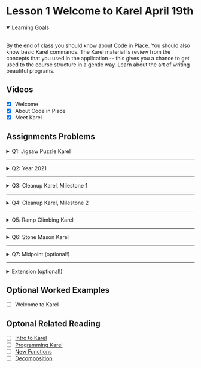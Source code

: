 # Lesson 1 Welcome to Karel April 19th

<details open>
<summary>Learning Goals</summary>
<br />

By the end of class you should know about Code in Place. You should also know basic Karel commands. The Karel material is review from the concepts that you used in the application -- this gives you a chance to get used to the course structure in a gentle way. Learn about the art of writing beautiful programs.
</details>

 ## Videos

- [x] Welcome
- [x] About Code in Place
- [x] Meet Karel

## Assignments Problems

<details>
<summary>Q1: Jigsaw Puzzle Karel</summary>
<details open>
<summary>Description</summary>
During quarantine, Karel has picked up a new hobby: doing puzzles! Karel is almost done with the square puzzle represented by the 4x4 grid of beepers shown below:

<br />
<img img width="600px" src="https://static.us.edusercontent.com/files/NBulki5rUJribfbNf9ScnoFp" />
<br />

The beeper in the bottom most row represents the last piece of the puzzle! Write a program which will get Karel to pick up the last piece, put it in place, and move Karel back to the bottom left corner of the world facing East so she can admire the completed puzzle. Here's what your end result should look like:

<br />
<img img width="600px" src="https://static.us.edusercontent.com/files/KjPIYmUMTfMPW0G2BO6k6jbb" />
<br />

To reiterate, you should write the sequence of commands so that Karel will:

- Move to and pick up the last puzzle piece (the beeper in row 1, column 3)

- Put the puzzle piece in place (row 3, column 4)

- Return Karel to her initial position

Although the program does not have many lines of code, it is still worth getting some practice with decomposition. In your solution, include a function for each of the three steps shown in the outline above.
</details>
<details>
<summary>Code</summary>

`PuzzleKarel.py`
```python
from karel.stanfordkarel import *

"""
File: PuzzleKarel.py
--------------------
Karel should finish the puzzle by picking up the last beeper (puzzle piece) and placing it in the right spot.
Karel should end in the same position Karel starts in -- the bottom left corner of the world.
"""

def main():
    """
    You should write your code to make Karel do its task in
    this function. Make sure to delete the 'pass' line before
    starting to write your own code. You should also delete this
    comment and replace it with a better, more descriptive one.
    """
    pick_up_the_gorgeous_beeper()
    put_the_puzzle_piece_in_place()
    return_karel_to_her_initial_position()

def pick_up_the_gorgeous_beeper():
    double_move()
    pick_beeper()

def put_the_puzzle_piece_in_place():
    move()
    turn_left()
    double_move()
    put_beeper()

def return_karel_to_her_initial_position():
    turn_around()
    double_move()
    turn_right()
    move()
    move()
    move()
    turn_around()

def turn_around():
    turn_left()
    turn_left()

def double_move():
    move()
    move()

def turn_right():
    turn_left()
    turn_left()
    turn_left()

if __name__ == '__main__':
    run_karel_program('Puzzle.w')
```

`Puzzle.w`
```yaml
Dimension: (7, 7)
Wall: (3, 2); north
Wall: (6, 4); east
Wall: (5, 3); south
Wall: (2, 6); east
Wall: (6, 5); east
Wall: (6, 6); east
Wall: (6, 7); south
Wall: (3, 3); west
Wall: (2, 4); east
Wall: (6, 3); south
Wall: (2, 5); east
Wall: (5, 7); south
Wall: (6, 3); east
Wall: (4, 6); north
Wall: (3, 6); north
Beeper: (4, 3); 0
Beeper: (5, 3); 1
Beeper: (6, 3); 1
Beeper: (6, 4); 1
Beeper: (5, 4); 1
Beeper: (5, 5); 1
Beeper: (6, 5); 1
Beeper: (6, 6); 1
Beeper: (5, 6); 1
Beeper: (4, 6); 1
Beeper: (3, 6); 1
Beeper: (3, 5); 1
Beeper: (4, 5); 1
Beeper: (4, 4); 1
Beeper: (3, 4); 1
Beeper: (3, 1); 1
Beeper: (3, 3); 1
Beeper: (3, 2); 0
Beeper: (2, 2); 0
Beeper: (2, 3); 0
Beeper: (2, 4); 0
Beeper: (2, 5); 0
Beeper: (2, 6); 0
Karel: (1, 1); east
BeeperBag: 0
```
</details>
</details>

<hr />
<details>
<summary>Q2: Year 2021</summary>
<details open>
<summary>Description</summary>
Congratulations on beginning your coding journey! Karel welcomes you to Code in Place 2021. Your next task is to help Karel celebrate the occasion by placing 20 beepers, moving Karel one step, placing 21 beepers, and moving Karel one more step. The world should ultimately look like this:

<br />
<img width="600px" src="https://static.us.edusercontent.com/files/1I5dc3wVCM4UfOyajbk9cexw" />
<br />

Happy coding!
</details>
<details>
<summary>Code</summary>

`2021.py`
```python
from karel.stanfordkarel import *

"""
File: 2021.py
--------------------
When you finish writing this file, Karel should be able to place 20 beepers,
then 21 beepers, and end facing East to the right of the 21 beepers.
"""

def main():
    """
    You should write your code to make Karel do its task in
    this function. Make sure to delete the 'pass' line before
    starting to write your own code. You should also delete this
    comment and replace it with a better, more descriptive one.
    """

    for i in range(20):
        put_beeper()

    move()

    for i in range(21):
        put_beeper()

    move()

if __name__ == '__main__':
    run_karel_program('3x3.w')
```

`3x3.w`
```yaml
Dimension: (3, 3)
Karel: (1, 1); east
BeeperBag: INFINITY
```
</details>
</details>

<hr />

<details>
<summary>Q3: Cleanup Karel, Milestone 1</summary>

<details open>
<summary>Description</summary>
Your next task is to execute a "safe pickup" -- Karel can pick up beepers, but not if none are present! Write a program which will check if a beeper is present at the position Karel is currently on and pick up a beeper if one is present (if there are no beepers present, Karel shouldn't do anything).

Two worlds are provided for your to test your code on -- on the world where Karel starts on a beeper, your code should get Karel to pick the beeper up. On the world where Karel stREADMEarts on a blank spot, your code shouldn't do anything.

We've provided you two 1x1 worlds (one with a beeper, one without) on which to test your code. You can toggle from the beeper-present world to the no-beeper world by changing the very last line in the file from run_karel_program('SafePickup1.w') to run_karel_program('SafePickup2.w') (and vice versa).
</details>
<details>
<summary>Code</summary>

`SafePickup1.py`
```python
from karel.stanfordkarel import *

"""
File: SafePickup.py
--------------------
When you finish writing this file, Karel should be able to
pick up a beeper from the current position if one is present
(but do nothing if no beepers are present).
"""

def main():
    """
    You should write your code to make Karel do its task in
    this function. Make sure to delete the 'pass' line before
    starting to write your own code. You should also delete this
    comment and replace it with a better, more descriptive one.
    """
    while beepers_present():
        pick_beeper()

if __name__ == '__main__':
    run_karel_program('SafePickup1.w')
```

`SafePickup1.w`
```yaml
Dimension: (1, 1)
BeeperBag: INFINITY
Beeper: (1,1); 1
Karel: (1, 1); East
Speed: 0.75
```

`SafePickup2.w`
```yaml
Dimension: (1, 1)
BeeperBag: INFINITY
Karel: (1, 1); East
Speed: 0.75
```
</details>
</details>

<hr />
<details>
<summary>Q4: Cleanup Karel, Milestone 2</summary>
<details open>
<summary>Description</summary>
Karel has a bit of spring cleaning to do! Karel's world will have beepers in some positions in the bottom row; write a program to have Karel walk across the bottom row and, at each position, pick up a beeper only if one is present. Notice that you've already written the code to check if a beeper is present and only pick up a beeper if one is there from the previous milestone -- you should use your code from the previous milestone as a helper function to help with the decomposition of this problem!

Additionally, note that Karel's starting position will never contain a beeper, so there's no need to check it.

For example, if this is the initial starting world, with some beepers in the first row:

<br />
<img width="600px" src="https://static.us.edusercontent.com/files/wrFTLPTbItmNInxXGsu6vf6Z" />
<br />

This should be the end result, with a clear bottom row:

<br />
<img width="600px" src="https://static.us.edusercontent.com/files/pR9y61NWe7bH7kJ5QaaIlOhn" />
<br />

We've provided you two worlds on which to test your code. You can toggle between them by changing the very last line in the file from run_karel_program('Cleanup1.w') to run_karel_program('Cleanup2.w') (and vice versa) -- you will likely need to press Run (it's fine if you do so without any code written) for the world change to take effect.
</details>
<details>
<summary>Code</summary>

``
```python
from karel.stanfordkarel import *

"""
File: CleanupKarel.py
--------------------
When you finish writing this file, CleanupKarel should be able to
pick up all beepers from the first row of any sized world and
end in the bottom right corner facing East.
"""

def main():
    """
    You should write your code to make Karel do its task in
    this function. Make sure to delete the 'pass' line before
    starting to write your own code. You should also delete this
    comment and replace it with a better, more descriptive one.
    """
    while no_beepers_present():
        move()
        if beepers_present():
            while beepers_present():
                pick_beeper()

if __name__ == '__main__':
    run_karel_program('Cleanup1.w')
```

`Cleanup1.w`
```yaml
Dimension: (5, 5)
Beeper: (2, 1); 1
Beeper: (4, 1); 1
Beeper: (5, 1); 1
Karel: (1, 1); east
BeeperBag: 0
```

`Cleanup2.w`
```yaml
Dimension: (7, 4)
Beeper: (2, 1); 1
Beeper: (5, 1); 1
Beeper: (3, 1); 1
Beeper: (7, 1); 1
Karel: (1, 1); east
BeeperBag: 0
```
</details>
</details>

<hr />
<details>
<summary>Q5: Ramp Climbing Karel</summary>
<details open>
<summary>Description</summary>
Write a program that has Karel draw a diagonal line across the world, with a slope of ½, like so:

<br />
<img width="600px" src="https://static.us.edusercontent.com/files/19era4m85IbSZmbhWQPzhwVP" />
<br />

The key to drawing a diagonal line with slope ½ is to move two steps forward and one step up between each beeper. In this problem you can and should assume that the world is an odd number of columns across. Solving the problem for even columns as well is much harder and would count as an "extension".

You should assume

- Karel always begins at the bottom left corner of and empty world facing East.
- You may assume that the world is an odd number of columns across
- Karel's bag has infinite beepers.
- It does not matter which direction Karel ends up facing.
- The world is always square (the world's height is the same as its width)

We've provided you three worlds on which to test your code. You can toggle between them by changing the very last line in the file from run_karel_program('RampKarel1.w') to run_karel_program('RampKarel2.w') or run_karel_program('RampKarel3.w') -- you will likely need to press Run (it's fine if you do so without any code written) for the world change to take effect. RampKarel1 is a 7x7 world, RampKarel2 is a 3x3 world, and RampKarel3 is a 25x25 world.
</details>
<details>
<summary>Code</summary>

`RampClimbingKarel.py`
```python
from karel.stanfordkarel import *

"""
File: RampClimbingKarel.py
--------------------
When you finish writing this file, RampClimbingKarel should be
able to draw a line with slope 1/2 in any odd sized world
"""

def main():
    """
    You should write your code to make Karel do its task in
    this function. Make sure to delete the 'pass' line before
    starting to write your own code. You should also delete this
    comment and replace it with a better, more descriptive one.
    """
    while front_is_clear():
        pump_up_the_volume()

def pump_up_the_volume():
    put_beeper()
    double_move()
    turn_left()
    move()
    turn_right()

def turn_right():
    turn_left()
    turn_left()
    turn_left()

def double_move():
    move()
    move()


if __name__ == '__main__':
    run_karel_program('RampKarel1.w')
```

`RampKarel1.w`
```yaml
Dimension: (7, 7)
BeeperBag: INFINITY
```

`RampKarel2.w`
```yaml
Dimension: (3, 3)
BeeperBag: INFINITY
```

`RampKarel3.w`
```yaml
Dimension: (25, 25)
BeeperBag: INFINITY
```
</details>
</details>

<hr />
<details>
<summary>Q6: Stone Mason Karel</summary>
<details open>
<summary>Description</summary>
Your next task is to repair the damage done to the Stanford Main Quad in the 1989 Loma Prieta earthquake. In particular, Karel should repair a set of arches where some of the stones (represented by beepers, of course) are missing from the columns supporting the arches, as illustrated in the figure below.

<br />
<img width="600px" src="https://static.us.edusercontent.com/files/6gHfxhu8FwoTsIaHSPAH4c7q" />
<br />

Your program should work on the world shown above, but it should be general enough to handle any world that meets the basic conditions outlined at the end of this problem.

<b>There are three example worlds here, and your program should work correctly in all of them.</b> You can toggle between them by changing the very last line in the file from run_karel_program('SampleQuad1.w') to run_karel_program('SampleQuad2.w') or run_karel_program('SampleQuad3.w') -- you will likely need to press Run (it's fine if you do so without any code written) for the world change to take effect.


When Karel is done, the missing stones in the columns should be replaced by beepers, so that the final picture resulting from the initial world shown in Figure 5 would look like the illustration below.

<br />
<img width="600px" src="https://static.us.edusercontent.com/files/CnXs0mvxKMChNPSIcTtaLHnc" />
<br />

Karel’s final location and the final direction Karel is facing at the end of the run do not matter. Karel may count on the following facts about the world:

- Karel starts at the corner where 1st Avenue and 1st Street meet, facing east, with an infinite number of beepers in Karel’s beeper bag. The first column should be built on 1st Avenue.
- The columns are always exactly four Avenues apart, so they would be built on 1st Avenue, 5th Avenue, 9th Avenue, and so on.
- The final column will always have a wall immediately after it. Although this wall appears after 13th Avenue in the example figure, your program should work for any number of beeper columns.
- The top of a beeper column will always be marked by a wall. However, Karel cannot assume that columns are always five units high, or even that all columns within a given world are the same height.
- In an initial world, some columns may already contain beepers representing stones that are still in place. Your program should not put a second beeper on corners that already have beepers. Avenues that will not have columns will never contain existing beepers

</details>
<details>
<summary>Code</summary>

`StoneMasonKarel.py`
```python
from karel.stanfordkarel import *

"""
File: StoneMasonKarel.py
------------------------
When you finish writing code in this file, StoneMasonKarel should be
able to solve the "repair the quad" problem from Assignment 1.
You should make sure that your program works for all of the
sample worlds supplied in the starter folder.
"""

def main():
    """
    You should write your code to make Karel do its task in
    this function. Make sure to delete the 'pass' line before
    starting to write your own code. You should also delete this
    comment and replace it with a better, more descriptive one.
    """
    while front_is_clear():
        logic_not_so_logic()
    pave_the_path_to_success()
    back_to_the_solid_foundation()

def pave_the_path_to_success():
    # while front_is_clear():
    if no_beepers_present():
        put_beeper()
    turn_left()
    while front_is_clear():
        move()
        while no_beepers_present():
            put_beeper()

def logic_not_so_logic():
    pave_the_path_to_success()
    back_to_the_solid_foundation()
    move_through_avenues()

def turn_around():
    turn_left()
    turn_left()

def turn_right():
    turn_left()
    turn_left()
    turn_left()

def back_to_the_solid_foundation():
    turn_around()
    while front_is_clear():
        move()
    turn_left()

def move_through_avenues():
    move()
    move()
    move()
    move()

if __name__ == '__main__':
    run_karel_program('SampleQuad1.w')
```

`SampleQuad1.w`
```yaml
Dimension: (13, 8)
Beeper: (1, 4); 1
Beeper: (1, 5); 1
Wall: (1, 6); South
Wall: (2, 6); West
Wall: (2, 7); South
Wall: (3, 7); West
Wall: (3, 8); South
Wall: (4, 7); West
Wall: (4, 7); South
Beeper: (5, 1); 1
Beeper: (5, 2); 1
Beeper: (5, 4); 1
Wall: (5, 6); West
Wall: (5, 6); South
Wall: (6, 6); West
Wall: (6, 7); South
Wall: (7, 7); West
Wall: (7, 8); South
Wall: (8, 7); West
Wall: (8, 7); South
Beeper: (9, 3); 1
Beeper: (9, 5); 1
Wall: (9, 6); West
Wall: (9, 6); South
Wall: (10, 6); West
Wall: (10, 7); South
Wall: (11, 7); West
Wall: (11, 8); South
Wall: (12, 7); West
Wall: (12, 7); South
Beeper: (13, 1); 1
Beeper: (13, 3); 1
Beeper: (13, 5); 1
Wall: (13, 6); West
Wall: (13, 6); South
BeeperBag: INFINITY
Karel: (1, 1); East
Speed: 0.5

```

`SampleQuad2.w`
```yaml
Dimension: (13, 9)
Beeper: (1, 1); 1
Beeper: (1, 2); 1
Wall: (1, 4); South
Wall: (2, 4); West
Wall: (2, 5); South
Wall: (3, 4); West
Wall: (3, 4); South
Wall: (4, 4); West
Wall: (4, 5); South
Beeper: (5, 1); 1
Wall: (5, 5); West
Beeper: (5, 5); 1
Wall: (5, 6); South
Wall: (6, 5); West
Wall: (6, 5); South
Wall: (7, 4); West
Wall: (7, 4); South
Wall: (8, 3); West
Wall: (8, 3); South
Wall: (9, 2); West
Wall: (9, 2); South
Wall: (10, 2); West
Wall: (10, 3); South
Wall: (11, 3); West
Wall: (11, 4); South
Wall: (12, 4); West
Wall: (12, 5); South
Beeper: (13, 1); 1
Beeper: (13, 3); 1
Wall: (13, 4); West
Wall: (13, 4); South
BeeperBag: INFINITY
Karel: (1, 1); East
Speed: 0.5
```

`SampleQuad3.w`
```yaml
Dimension: (5, 7)
Wall: (4, 5); west
Wall: (2, 5); south
Wall: (5, 2); south
Wall: (4, 3); east
Wall: (3, 5); north
Wall: (2, 4); west
Wall: (1, 3); north
Wall: (3, 5); west
Wall: (5, 2); west
Wall: (4, 4); west
Wall: (4, 3); north
Beeper: (5, 1); 1
Beeper: (1, 2); 1
Karel: (1, 1); east
BeeperBag: INFINITY
```

</details>
</details>

<hr />
<details>
<summary>Q7: Midpoint (optional!)</summary>
<details open>
<summary>Description</summary>
As an exercise in solving algorithmic problems, program Karel to place a single beeper at the middle of 1st Street (aka Row). For example, say Karel starts in the 5x5 world pictured in the figure:

<br />
<img width="600px" src="https://static.us.edusercontent.com/files/pqkbrO0wYb8xNzxtFrfPIddw" />
<br />

Karel should end with Karel standing on a beeper in the following position:

<br />
<img width="600px" src="https://static.us.edusercontent.com/files/zGfurKGRTTf4nT9OmEo305HF" />
<br />

Note that the final configuration of the world should have only a single beeper at the midpoint of 1st Street. Along the way, Karel is allowed to place additional beepers wherever it wants to, but must pick them all up again before it finishes. Similarly, if Karel paints/colors any of the corners in the world, they must all be uncolored before Karel finishes.

In solving this problem, you may count on the following facts about the world:

- Karel starts at the bottom left corner, facing east, with an infinite number of beepers in its bag.
- The initial state of the world includes no interior walls or beepers.
- The world need not be square, but you may assume that it is at least as tall as it is wide.

Your program, moreover, can assume the following simplifications:

- If the width of the world is odd, Karel must put the beeper in the center square. If the width is even, Karel may drop the beeper on either of the two center squares.
- It does not matter which direction Karel is facing at the end of the run.

There are many different algorithms you can use to solve this problem so feel free to be creative!

You should make sure your program runs successfully in all of the following worlds (which are just a few different examples to test out the generality of your solution): Midpoint.w (default world), `Midpoint1.w`, `Midpoint2.w`, `Midpoint8.w` .

You can toggle between worlds by changing `Midpoint.w` in the last line of the file (which is currently `run_karel_program`('Midpoint.w') to the filename of your choice (make sure to include the quotation marks around the filename) and running your program.
</details>
<details>
<summary>Code</summary>

``
```python

```

``
```yaml

```

</details>
</details>

<hr />
<details>
<summary>Extension (optional!)</summary>
<details open>
<summary>Description</summary>
If you finish early, you may optionally write a Karel project of your own choice. Modify this file to use Karel to complete any task of your choosing! Extensions are a great chance for practice and to be creative. Make sure to write comments to explain what your program is doing and update the world to be appropriate for your program. (Notice that you can toggle the rows and columns of Karel's world, and if you right click Karel's world, you'll see a dropdown of other things you can do by clicking!)
</details>
<details>
<summary>Code</summary>

`ExtensionKarel.py`
```python
from karel.stanfordkarel import *

"""
File: ExtensionKarel.py
-----------------------
This file is for optional extension programs.
"""

def main():
    """
    You should write your code to make Karel do its task in
    this function. Make sure to delete the 'pass' line before
    starting to write your own code. You should also delete this
    comment and replace it with a better, more descriptive one.
    """
    crazy_swing()

def turn_right():
   turn_left()
   turn_left()
   turn_left()

def crazy_swing():
    while no_beepers_present():
        if front_is_clear():
            move()
            turn_right()
            if front_is_clear():
                move()
            turn_left()
            if front_is_clear():
                move()
        else:
            turn_left()
            turn_left()
            turn_right()

if __name__ == "__main__":
    run_karel_program()
```

</details>
</details>

## Optional Worked Examples

- [ ] Welcome to Karel

 ## Optonal Related Reading

- [ ] [Intro to Karel](https://compedu.stanford.edu/karel-reader/docs/python/en/chapter1.html)
- [ ] [Programming Karel](https://compedu.stanford.edu/karel-reader/docs/python/en/chapter2.html)
- [ ] [New Functions](https://compedu.stanford.edu/karel-reader/docs/python/en/chapter3.html)
- [ ] [Decomposition](https://compedu.stanford.edu/karel-reader/docs/python/en/chapter4.html)
